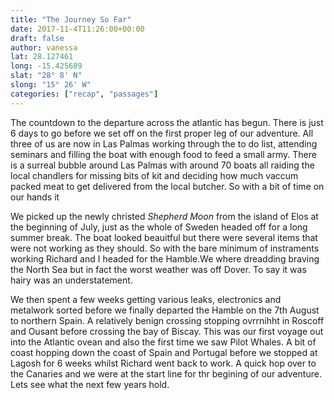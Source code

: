 ```yaml
---
title: "The Journey So Far"
date: 2017-11-4T11:26:00+00:00
draft: false
author: vanessa
lat: 28.127461
long: -15.425689
slat: "28° 8' N"
slong: "15° 26' W"
categories: ["recap", "passages"]
---
```


The countdown to the departure across the atlantic has begun. There is just 6 days to go before we set off on the first proper leg of our adventure. All three of us are now in Las Palmas working through the to do list, attending seminars and filling the boat with enough food to feed a small army. There is a surreal bubble around Las Palmas with around 70 boats all raiding the local chandlers for missing bits of kit and deciding how much vaccum packed meat to get delivered from the local butcher. So with a bit of time on our hands it 

We picked up the newly christed *Shepherd Moon* from the island of Elos at the beginning of July, just as the whole of Sweden headed off for a long summer break. The boat looked beauitful but there were several items that were not working as they should. So with the bare minimum of instraments working Richard and I headed for the Hamble.We where dreadding braving the North Sea but in fact the worst weather was off Dover. To say it was hairy was an understatement. 

We then spent a few weeks getting various leaks, electronics and metalwork sorted before we finally departed the Hamble on the 7th August to northern Spain. A relatively benign crossing stopping ovrrnihht in Roscoff and Ousant before crossing the bay of Biscay. This was our first voyage out into the Atlantic ovean and also the first time we saw Pilot Whales. A bit of coast hopping down the coast of Spain and Portugal before we stopped at Lagosh for 6 weeks whilst Richard went back to work. A quick hop over to the Canaries and we were at the start line for thr begining of our adventure. Lets see what the next few years hold.
